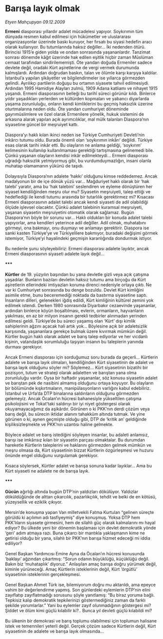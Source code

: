 # Barışa layık olmak

*Etyen Mahçupyan 09.12.2009*

<div class="taraf_structure_2col_1zq">
<div class="margen_n">



 <p><b>Ermeni</b> diasporası yıllardır adalet mücadelesi yapıyor. Soykırımın tüm dünyada resmen kabul edilmesi için hükümetler ve uluslararası organizasyonlar üzerinde baskı kuruyor, her fırsatı bu siyasi hedefin aracı olarak kullanıyor. Bu tutumlarında haksız değiller... İki nedenden ötürü. Birincisi 1915’e giden yolda ve ondan sonrasında yaşananlardır. Tanzimat sonrası dönemde kâğıt üzerinde hak edilen eşitlik hiçbir zaman Müslüman cemaat tarafından sindirilememişti. Öte yandan doğuda Ermeniler sadece devlete değil, oradaki Kürt aşiretlerine de vergi vermek durumunda kalmışlardı. Ardından doğrudan baskın, talan ve ölümle karşı karşıya kaldılar. İstanbul’a yapılan şikâyetler ve bilgilendirmeler ise yıllarca görmezden gelindi. Ayrılıkçı partilerin doğuşu bu ortamın siyasete tahvil edilmesiydi. Ardından 1995 Hamidiye Alayları zulmü, 1909 Adana katliamı ve nihayet 1915 yaşandı. Ermeni diasporasının belleği bu tarihî süreci görünür kıldı. Binlerce yıldır yaşadıkları yerlerden ve kültürden kopmaları ve yabancı diyarlarda yaşama zorunluluğu, onların kendi kimliklerini bu geçmiş haksızlık üzerine oturtmalarına neden oldu. Öte yandan cumhuriyet döneminde gayrımüslimlere ve özel olarak Ermenilere yönelik, hukuk sistemini de arkasına alarak yapılan açık ayrımcılıklar, mal mülk talanları Diaspora’nın siyasetine güncel bir meşruiyet kattı. <br/><br/>Diaspora’yı haklı kılan ikinci neden ise Türkiye Cumhuriyeti Devleti’nin inkârcı tutumu oldu. Burada önemli olan ‘soykırımın inkârı’ değildi. Türkiye esas olarak tarihi inkâr etti. Bu olayların ne anlama geldiği, ‘soykırım’ kelimesinin kullanılıp kullanılmaması gerektiği tartışmasına gelinemedi bile. Çünkü yaşanan olayların kendisi inkâr edilmekteydi... Ermeni diasporası uğradığı haksızlık yetmiyormuş gibi, bu vurdumduymazlığın, insani olanla muhatap olamamanın yükünü de taşıdı. <br/><br/>Dolayısıyla Diaspora’nın adalete ‘hakkı’ olduğunu kimse reddedemez. Ancak madalyonun bir de içe dönük yüzü var... Mağduriyet haklı olarak bir ‘hak talebi’ yaratır, ama bu ‘hak talebini’ seslendiren ve eyleme dönüştüren her siyaset kendiliğinden meşru olur mu? Siyasetin meşruiyeti, talep ettiği ve hedeflediği ile kendi tutumu arasında bir tutarlılık gerektirmez mi? Kısacası Ermeni diasporasının adalet talebi ancak kendi siyaseti de adil olabildiği ölçüde işlevsel olacaktır. Çünkü adalet talebinin kuramsal meşruiyeti, yaşanan siyasetin meşruiyetini otomatik olarak sağlamaz. Bugün Diaspora’nın böyle bir sorunu var... Haklı oldukları bir konuda adalet talebi yapıyorlar, ama kendileri yeterince adil değiller. Adil olmak, muhatabını görmeyi, ona bakmayı, onu duymayı ve anlamayı gerektirir. Diaspora ise sanki kasten Türkiye’ye ve Türkiyelilere bakmıyor, buradaki değişimi görmek istemiyor, Türkiye’yi hayalindeki geçmişin karanlığında dondurmak istiyor. <br/><br/>Bu nedenle şunu söyleyebiliriz: Ermeni diasporası adalete layıktır, ancak Ermeni diasporasının siyaseti adalete layık değil...<b> <br/><br/>*** <br/><br/>Kürtler</b> de 19. yüzyılın başından bu yana devletle gizli veya açık çatışma yaşadılar. Bunların bazıları devletin haksız tutumu ama birçoğu da Kürt aşiretlerin ellerindeki imtiyazları koruma direnci nedeniyle ortaya çıktı. Ne var ki Cumhuriyet sonrasında bu denge bozuldu. Devlet Kürt kimliğini asimile etme, bunu beceremediği noktada da bastırma siyasetine saptı. İnsanların dilleri, gelenekleri iğdiş edildi, Kürt kimliğinin kültürel zemini yok edilmek istendi. Derken 1980 sonrasında Diyarbakır cezaevinde yaşananlar, ardından binlerce köyün boşaltılması, evlerin, ormanların, hayvanların yakılması, en az bir milyon insanın gerekli tedbirler alınmadan yerinden edilmesi geldi. Türkiye’de bu süreci yaşamış olan ‘Kürt’ dışı kimlik sahiplerinin ağzını açacak hali artık yok... Böylesine açık bir adaletsizlik karşısında, yaşananlara gerekçe bulmak üzere kıvırmak mümkün değil. Kürtler bugün haklı olarak adalet ve barış talep ediyorlar ve her vicdanlı kişinin, vatandaşlık sorumluluğu taşıyan insanın bu taleplerin yanında durması gerekiyor. <br/><br/>Ancak Ermeni diasporası için sorduğumuz soru burada da geçerli... Kürtlerin adalete ve barışa layık olmaları, kendiliğinden Kürt siyasetinin de adalet ve barışa layık olduğunu söyler mi? Söylemez... Kürt siyasetinin bizatihi bir pozisyon, tutum ve strateji olarak adaletten ve barıştan yana olma zorunluluğu vardır. Oysa bir haftadır yaşananlar, söz konusu siyasetin adalet ve barıştan pek de nasibini almamış olduğunu ortaya koyuyor. Bu olayların bir bölümünde kışkırtmaların, manipülasyonların varlığını kabul edebiliriz. İstanbul ve Urfa’da DTP binalarına saldırıların olduğunu görmezden gelemeyiz. Ancak Öcalan’ın hücresi bahanesiyle yükseltilen çatışma psikolojisini ve Tokat’taki saldırıyı bir iyi niyet göstergesi olarak okuyamayacağımız da aşikârdır. Görünen o ki PKK’nın derdi çözüm veya barış değil, bu sürecin iktidar alanını tahakküm altında tutmak. Ve yine görünen o ki, aynen geçmişte olduğu gibi, DTP de ‘kritik an’ geldiğinde kişiliksizleşmekte ve PKK’nın uzantısı haline gelmekte. <br/><br/>Böylece adalet ve barış istediğini söyleyen insanlar, bu adaleti anlamsız, barışı ise imkânsız kılan bir siyasetin parçası olmaktalar. Bu durumdan hareketle Kürtlerin taleplerini ve haklarını görmezden gelmek mümkün ve meşru olmasa da, Kürt siyasetinin bizzat Kürtlerin özgürleşmesi ve huzuru önünde engel olduğunu vurgulamak gerekiyor. <br/><br/>Kısaca söylersek, Kürtler adalet ve barışa sonuna kadar layıklar... Ama bu Kürt siyaseti ne adalete ne de barışa layık.<br/><br/><strong>*** <br/><br/>Gücün</strong> ağırlığı altında bugün DTP’nin yaldızları dökülüyor. Yaldızlar döküldüğünde de alttan çıkarcılık, pazarlıkçılık, tehdit ve belki de en kötüsü, yüzeysellik ve eziklik çıkıyor. <br/><br/>Mersin’de konuşma yapan Van milletvekili Fatma Kurtulan “gelinen süreçte görüldü ki açılımın adı tasfiyeymiş” diye konuşmuş. Yoksa DTP hem PKK’lıların siyasete girmesini, hem de silahlı güç olarak kalmalarını mı hayal ediyor? Bu ülkede yeni bir dönemin başlaması için devlet demokratik yönde ‘geri’ adım atmaya razı. Buna çıkarcı bir mantıkla yaklaşmanın kime ne getirisi olduğu bir yana, silahlı bir PKK’nın barışa hizmet edeceği mi iddia ediliyor? <br/><br/>Genel Başkan Yardımcısı Emine Ayna da Öcalan’ın hücresi konusunda ‘baklayı’ ağzından çıkartmış: “Sorun odanın büyüklüğü, küçüklüğü değil. Bakın biz ‘muhataplık’ diyoruz.” Anlaşılan amaç barışa doğru yürümek değil, kiminle yürüneceği. Amaç Kürtlerin isteklerinin değil, Kürt ‘örgütlü’ siyasetinin isteklerinin gerçekleşmesi. <br/><br/>Genel Başkan Ahmet Türk ise, bilemiyorum doğru mu aktarıldı, ama epeyce vahim bir değerlendirme yapmış. Son günlerdeki eylemlerin DTP’nin elini zayıflatıp zayıflatmadığı sorusunu şöyle yanıtlamış: “Bu biraz yoruma bağlı. Tepkisiz kalıp demokratik tepkilerinizi göstermediğiniz zaman da farklı şekilde yorumlarlar.” Yani bu eylemler zayıf olunmadığının göstergesi mi? Şiddet ve ölüm kimi güçlü kılabilir ki?.. Bunca yıl devleti güçlü kılabildi mi? <br/><br/>Bu ülkenin bir demokrasi ve barış toplumu olabilmesi için toplumun halisane istek ve temennileri yeterli değil. Gerçek çözüm sadece Kürtlerin değil, Kürt siyasetinin de adalete ve barışa layık olmasında... </p>
<br/>
<br/>
<br/>



<br/>


<div id="taraf_not">
</div>

</div>


</div>
